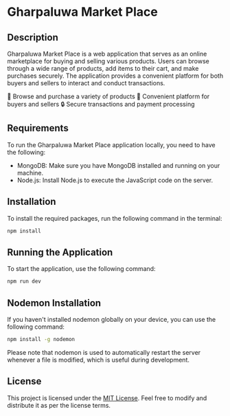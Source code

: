 # Gharpaluwa Market Place

## Description

Gharpaluwa Market Place is a web application that serves as an online marketplace for buying and selling various products. Users can browse through a wide range of products, add items to their cart, and make purchases securely. The application provides a convenient platform for both buyers and sellers to interact and conduct transactions.

🛒 Browse and purchase a variety of products
💼 Convenient platform for buyers and sellers
🔒 Secure transactions and payment processing

## Requirements

To run the Gharpaluwa Market Place application locally, you need to have the following:

- MongoDB: Make sure you have MongoDB installed and running on your machine.
- Node.js: Install Node.js to execute the JavaScript code on the server.

## Installation

To install the required packages, run the following command in the terminal:

```bash
npm install
```

## Running the Application

To start the application, use the following command:

```bash
npm run dev
```

## Nodemon Installation

If you haven't installed nodemon globally on your device, you can use the following command:

```bash
npm install -g nodemon
```

Please note that nodemon is used to automatically restart the server whenever a file is modified, which is useful during development.

## License

This project is licensed under the [MIT License](LICENSE). Feel free to modify and distribute it as per the license terms.
